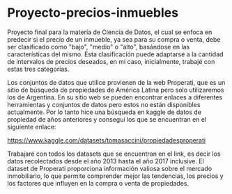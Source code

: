 # Proyecto-precios-inmuebles
Proyecto final para la materia de Ciencia de Datos, el cual se enfoca en predecir si el precio de un inmueble, ya sea para su compra o venta, debe ser clasificado como "bajo", "medio" o "alto", basándose en las características del mismo. Esta clasificación puede adaptarse a la cantidad de intervalos de precios deseados, en mi caso, inicialmente, trabajé con estas tres categorías.

Los conjuntos de datos que utilice provienen de la web Properati, que es un sitio de búsqueda de propiedades de América Latina pero solo utilizaremos los de Argentina. En su sitio web se pueden encontrar enlaces a diferentes herramientas y conjuntos de datos pero estos no están disponibles actualmente. Por lo tanto hice una búsqueda en kaggle de datos de propiedad de años anteriores y conseguí los que se encuentran en el siguiente enlace:

 https://www.kaggle.com/datasets/tomasaccini/propiedadesproperati 

Trabajaré con todos los datasets que se encuentran en el link, es decir los datos recolectados desde el año 2013 hasta el año 2017 inclusive. El dataset de Properati proporciona información valiosa sobre el mercado inmobiliario, lo que permite comprender mejor las tendencias, los precios y los factores que influyen en la compra o venta de propiedades.
